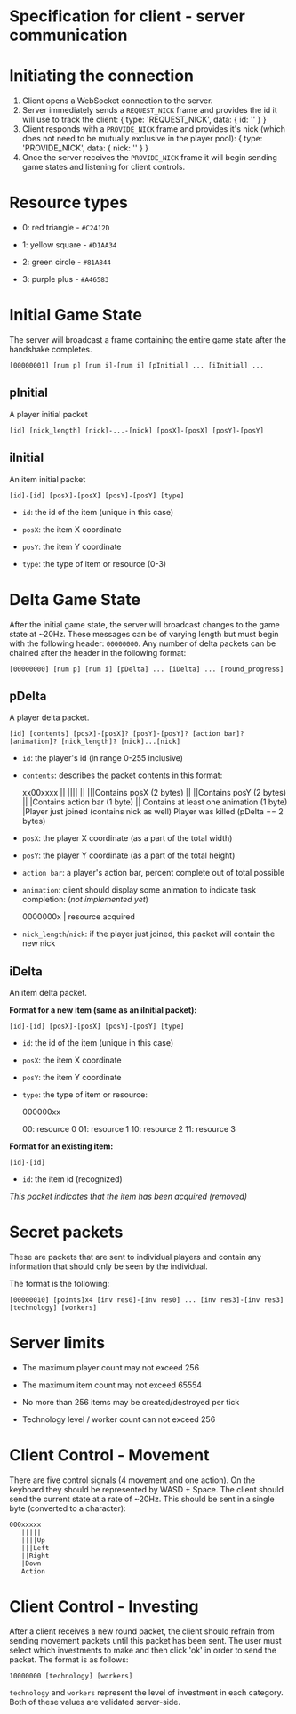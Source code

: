 # Specification for client - server communication

# Initiating the connection
1. Client opens a WebSocket connection to the server.
2. Server immediately sends a `REQUEST_NICK` frame and provides the id it will use to track the client:
        {
			type: 'REQUEST_NICK',
			data: {
				id: '<id assigned to client>'
			}
		}
3. Client responds with a `PROVIDE_NICK` frame and provides it's nick (which does not need to be mutually exclusive in the player pool):
        {
			type: 'PROVIDE_NICK',
			data: {
				nick: '<nick>'
			}
		}
4. Once the server receives the `PROVIDE_NICK` frame it will begin sending game states and listening for client controls.

# Resource types

* 0: red triangle - `#C2412D`

* 1: yellow square - `#D1AA34`

* 2: green circle - `#81A844`

* 3: purple plus - `#A46583`

# Initial Game State

The server will broadcast a frame containing the entire game state after the handshake completes.

    [00000001] [num p] [num i]-[num i] [pInitial] ... [iInitial] ...

## pInitial

A player initial packet

    [id] [nick_length] [nick]-...-[nick] [posX]-[posX] [posY]-[posY]

## iInitial

An item initial packet

    [id]-[id] [posX]-[posX] [posY]-[posY] [type]

* `id`: the id of the item (unique in this case)

* `posX`: the item X coordinate

* `posY`: the item Y coordinate

* `type`: the type of item or resource (0-3)

# Delta Game State

After the initial game state, the server will broadcast changes to the game state at ~20Hz. These messages can be of varying length but must begin with the following header: `00000000`. Any number of delta packets can be chained after the header in the following format:

    [00000000] [num p] [num i] [pDelta] ... [iDelta] ... [round_progress]

## pDelta

A player delta packet.

    [id] [contents] [posX]-[posX]? [posY]-[posY]? [action bar]? [animation]? [nick_length]? [nick]...[nick]

* `id`: the player's id (in range 0-255 inclusive)

* `contents`: describes the packet contents in this format:


    xx00xxxx
	||  ||||
	||  |||Contains posX (2 bytes)
	||  ||Contains posY (2 bytes)
	||  |Contains action bar (1 byte)
	||  Contains at least one animation (1 byte)
	|Player just joined (contains nick as well)
	Player was killed (pDelta == 2 bytes)

* `posX`: the player X coordinate (as a part of the total width)

* `posY`: the player Y coordinate (as a part of the total height)

* `action bar`: a player's action bar, percent complete out of total possible

* `animation`: client should display some animation to indicate task completion: (*not implemented yet*)


    0000000x
	       |
           resource acquired

* `nick_length`/`nick`: if the player just joined, this packet will contain the new nick


## iDelta

An item delta packet.

**Format for a new item (same as an iInitial packet):**

    [id]-[id] [posX]-[posX] [posY]-[posY] [type]

* `id`: the id of the item (unique in this case)

* `posX`: the item X coordinate

* `posY`: the item Y coordinate

* `type`: the type of item or resource:


    000000xx

	00: resource 0
	01: resource 1
	10: resource 2
	11: resource 3


**Format for an existing item:**

    [id]-[id]

* `id`: the item id (recognized)

*This packet indicates that the item has been acquired (removed)*

# Secret packets

These are packets that are sent to individual players and contain any information that should only be seen by the individual.

The format is the following:

    [00000010] [points]x4 [inv res0]-[inv res0] ... [inv res3]-[inv res3] [technology] [workers]


# Server limits

* The maximum player count may not exceed 256

* The maximum item count may not exceed 65554

* No more than 256 items may be created/destroyed per tick

* Technology level / worker count can not exceed 256

# Client Control - Movement

There are five control signals (4 movement and one action). On the keyboard they should be represented by WASD + Space. The client should send the current state at a rate of ~20Hz. This should be sent in a single byte (converted to a character):

    000xxxxx
	   |||||
	   ||||Up
	   |||Left
	   ||Right
	   |Down
	   Action

# Client Control - Investing

After a client receives a new round packet, the client should refrain from sending movement packets until this packet has been sent. The user must select which investments to make and then click 'ok' in order to send the packet. The format is as follows:

    10000000 [technology] [workers]

`technology` and `workers` represent the level of investment in each category. Both of these values are validated server-side.
